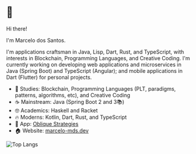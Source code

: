 # 👋

Hi there!

I'm Marcelo dos Santos.

I'm applications craftsman in Java, Lisp, Dart, Rust, and TypeScript, with interests in Blockchain, Programming Languages, and Creative Coding. I'm currently working on developing web applications and microservices in Java (Spring Boot) and TypeScript (Angular); and mobile applications in Dart (Flutter) for personal projects.

- 📘 Studies: Blockchain, Programming Languages (PLT, paradigms, patterns, algorithms, etc), and Creative Coding
- ☕ Mainstream: Java (Spring Boot 2 and 3📚)
- 🤓 Academics: Haskell and Racket
- 🔥 Moderns: Kotlin, Dart, Rust, and TypeScript
- 📲 App: [Oblique Strategies](https://play.google.com/store/apps/details?id=com.github.mdssjc.oblique_strategies 'Oblique Strategies')
- 🏠 Website: [marcelo-mds.dev](https://marcelo-mds.dev/ 'marcelo-mds.dev')

![Top Langs](https://github-readme-stats.vercel.app/api/top-langs/?username=mdssjc&langs_count=10&layout=compact)
